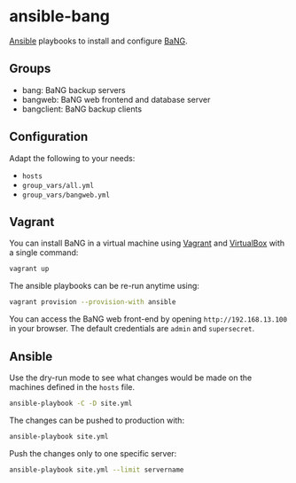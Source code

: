 ansible-bang
============

[Ansible](https://www.ansible.com) playbooks to install and configure [BaNG](https://github.com/patschbo/BaNG).

Groups
------

  * bang: BaNG backup servers
  * bangweb: BaNG web frontend and database server
  * bangclient: BaNG backup clients

Configuration
-------------

Adapt the following to your needs:

  * `hosts`
  * `group_vars/all.yml`
  * `group_vars/bangweb.yml`

Vagrant
-------

You can install BaNG in a virtual machine using [Vagrant](https://www.vagrantup.com) and [VirtualBox](https://www.virtualbox.org) with a single command:

```sh
vagrant up
```

The ansible playbooks can be re-run anytime using:

```sh
vagrant provision --provision-with ansible
```

You can access the BaNG web front-end by opening `http://192.168.13.100` in your browser. The default credentials are `admin` and `supersecret`.

Ansible
-------

Use the dry-run mode to see what changes would be made on the machines defined in the `hosts` file.

```sh
ansible-playbook -C -D site.yml
```

The changes can be pushed to production with:

```sh
ansible-playbook site.yml
```

Push the changes only to one specific server:

```sh
ansible-playbook site.yml --limit servername
```
